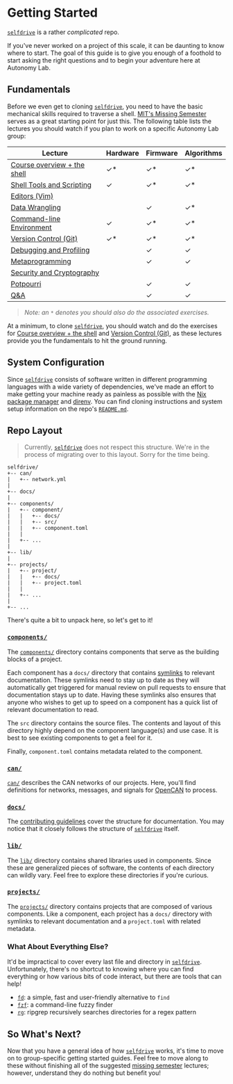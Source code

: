 # Getting Started

[`selfdrive`] is a rather *complicated* repo.

If you've never worked on a project of this scale, it can be daunting to
know where to start. The goal of this guide is to give you enough of a
foothold to start asking the right questions and to begin your adventure
here at Autonomy Lab.

## Fundamentals

Before we even get to cloning [`selfdrive`], you need to have the basic
mechanical skills required to traverse a shell. [MIT's Missing Semester]
serves as a great starting point for just this. The following table
lists the lectures you should watch if you plan to work on a specific
Autonomy Lab group:

| Lecture                       | Hardware | Firmware | Algorithms |
| ----------------------------- | -------- | -------- | ---------- |
| [Course overview + the shell] | ✓\*      | ✓\*      | ✓\*        |
| [Shell Tools and Scripting]   | ✓        | ✓\*      | ✓\*        |
| [Editors (Vim)]               |          |          |            |
| [Data Wrangling]              |          | ✓        | ✓\*        |
| [Command-line Environment]    | ✓        | ✓\*      | ✓\*        |
| [Version Control (Git)]       | ✓\*      | ✓\*      | ✓\*        |
| [Debugging and Profiling]     |          | ✓        | ✓          |
| [Metaprogramming]             |          | ✓        | ✓          |
| [Security and Cryptography]   |          |          |            |
| [Potpourri]                   |          | ✓        | ✓          |
| [Q&A]                         |          | ✓        | ✓          |

> *Note: an `*` denotes you should also do the associated exercises.*

At a minimum, to clone [`selfdrive`], you should watch and do the
exercises for [Course overview + the shell] and [Version Control (Git)],
as these lectures provide you the fundamentals to hit the ground
running.

## System Configuration

Since [`selfdrive`] consists of software written in different
programming languages with a wide variety of dependencies, we've made an
effort to make getting your machine ready as painless as possible with
the [Nix package manager] and [direnv]. You can find cloning
instructions and system setup information on the repo's [`README.md`].

## Repo Layout

> Currently, [`selfdrive`] does not respect this structure. We're in the
> process of migrating over to this layout. Sorry for the time being.

```
selfdrive/
+-- can/
|   +-- network.yml
|
+-- docs/
|
+-- components/
|   +-- component/
|   |   +-- docs/
|   |   +-- src/
|   |   +-- component.toml
|   |
|   +-- ...
|
+-- lib/
|
+-- projects/
|   +-- project/
|   |   +-- docs/
|   |   +-- project.toml
|   |
|   +-- ...
|
+-- ...
```

There's quite a bit to unpack here, so let's get to it!

### [`components/`]

The [`components/`] directory contains components that serve as the
building blocks of a project.

Each component has a `docs/` directory that contains [symlinks] to
relevant documentation. These symlinks need to stay up to date as they
will automatically get triggered for manual review on pull requests to
ensure that documentation stays up to date. Having these symlinks also
ensures that anyone who wishes to get up to speed on a component has a
quick list of relevant documentation to read.

The `src` directory contains the source files. The contents and layout
of this directory highly depend on the component language(s) and use
case. It is best to see existing components to get a feel for it.

Finally, `component.toml` contains metadata related to the component.

### [`can/`]

[`can/`] describes the CAN networks of our projects. Here, you'll find
definitions for networks, messages, and signals for [OpenCAN] to
process.

### [`docs/`]

The [contributing guidelines] cover the structure for documentation. You
may notice that it closely follows the structure of [`selfdrive`]
itself.

### [`lib/`]

The [`lib/`] directory contains shared libraries used in components.
Since these are generalized pieces of software, the contents of each
directory can wildly vary. Feel free to explore these directories if
you're curious.

### [`projects/`]

The [`projects/`] directory contains projects that are composed of
various components. Like a component, each project has a `docs/`
directory with symlinks to relevant documentation and a `project.toml`
with related metadata.

### What About Everything Else?

It'd be impractical to cover every last file and directory in
[`selfdrive`]. Unfortunately, there's no shortcut to knowing where you
can find everything or how various bits of code interact, but there are
tools that can help!

- [`fd`]: a simple, fast and user-friendly alternative to `find`
- [`fzf`]: a command-line fuzzy finder
- [`rg`]: ripgrep recursively searches directories for a regex pattern

## So What's Next?

Now that you have a general idea of how [`selfdrive`] works, it's time
to move on to group-specific getting started guides. Feel free to move
along to these without finishing all of the suggested [missing semester]
lectures; however, understand they do nothing but benefit you!

[command-line environment]: https://missing.csail.mit.edu/2020/command-line/
[contributing guidelines]: contributing.md#directory-structure
[course overview + the shell]: https://missing.csail.mit.edu/2020/course-shell/
[data wrangling]: https://missing.csail.mit.edu/2020/data-wrangling/
[debugging and profiling]: https://missing.csail.mit.edu/2020/debugging-profiling/
[direnv]: https://direnv.net/
[editors (vim)]: https://missing.csail.mit.edu/2020/editors/
[metaprogramming]: https://missing.csail.mit.edu/2020/metaprogramming/
[missing semester]: https://missing.csail.mit.edu/
[mit's missing semester]: https://missing.csail.mit.edu/
[nix package manager]: https://nixos.org/
[opencan]: https://github.com/opencan
[potpourri]: https://missing.csail.mit.edu/2020/potpourri/
[q&a]: https://missing.csail.mit.edu/2020/qa/
[security and cryptography]: https://missing.csail.mit.edu/2020/security/
[shell tools and scripting]: https://missing.csail.mit.edu/2020/shell-tools/
[symlinks]: https://en.wikipedia.org/wiki/Symbolic_link
[version control (git)]: https://missing.csail.mit.edu/2020/version-control/
[`can/`]: https://github.com/CooperUnion/selfdrive/tree/dev/can
[`components/`]: https://github.com/CooperUnion/selfdrive/tree/dev/components
[`docs/`]: https://github.com/CooperUnion/selfdrive/tree/dev/docs
[`fd`]: https://github.com/sharkdp/fd
[`fzf`]: https://github.com/junegunn/fzf
[`lib/`]: https://github.com/CooperUnion/selfdrive/tree/dev/lib
[`projects/`]: https://github.com/CooperUnion/selfdrive/tree/dev/projects
[`readme.md`]: https://github.com/CooperUnion/selfdrive/blob/dev/README.md
[`rg`]: https://github.com/BurntSushi/ripgrep
[`selfdrive`]: https://github.com/CooperUnion/selfdrive
